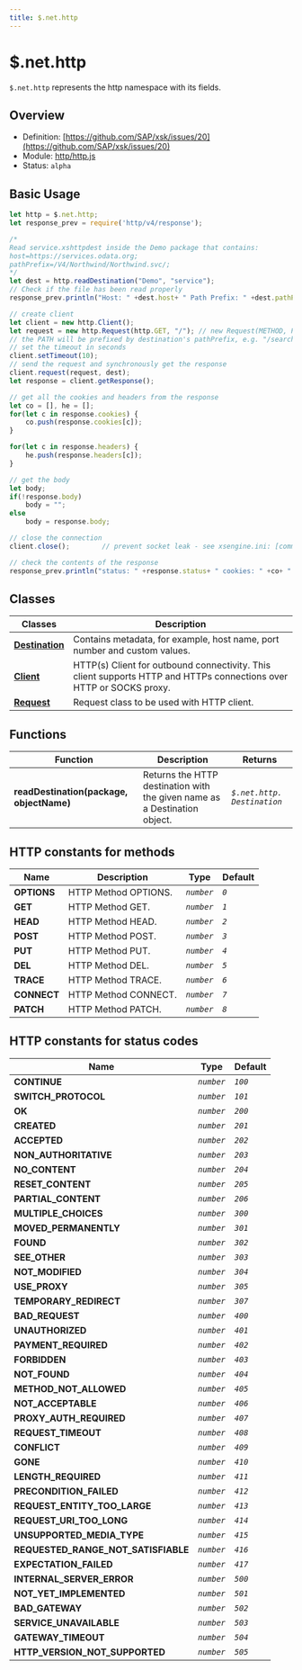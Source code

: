 ```yaml
---
title: $.net.http
---
```


$.net.http
===

`$.net.http` represents the http namespace with its fields.

## Overview

- Definition: [https://github.com/SAP/xsk/issues/20](https://github.com/SAP/xsk/issues/20)
- Module: [http/http.js](https://github.com/SAP/xsk/tree/main/modules/api/api-xsjs/src/main/resources/xsk/http/http.js)
- Status: `alpha`

## Basic Usage

```javascript
let http = $.net.http;
let response_prev = require('http/v4/response');

/*
Read service.xshttpdest inside the Demo package that contains:
host=https://services.odata.org;
pathPrefix=/V4/Northwind/Northwind.svc/;
*/
let dest = http.readDestination("Demo", "service");
// Check if the file has been read properly
response_prev.println("Host: " +dest.host+ " Path Prefix: " +dest.pathPrefix);

// create client
let client = new http.Client();
let request = new http.Request(http.GET, "/"); // new Request(METHOD, PATH)
// the PATH will be prefixed by destination's pathPrefix, e.g. "/search?" on the request
// set the timeout in seconds
client.setTimeout(10);
// send the request and synchronously get the response
client.request(request, dest);
let response = client.getResponse();

// get all the cookies and headers from the response
let co = [], he = [];
for(let c in response.cookies) {
    co.push(response.cookies[c]);
}

for(let c in response.headers) {
    he.push(response.headers[c]);
}

// get the body
let body;
if(!response.body)
    body = "";
else
    body = response.body;

// close the connection
client.close();        // prevent socket leak - see xsengine.ini: [communication] - max_open_sockets_per_request

// check the contents of the response
response_prev.println("status: " +response.status+ " cookies: " +co+ " headers: " +he+ " body: " +body);
```

## Classes


| Classes                                       | Description                                               |
|-----------------------------------------------|-----------------------------------------------------------|
| **[Destination](../$.net.http.Destination/)** | Contains metadata, for example, host name, port number and custom values.      |
| **[Client](../$.net.http.Client/)**           | HTTP(s) Client for outbound connectivity. This client supports HTTP and HTTPs connections over HTTP or SOCKS proxy. |
| **[Request](../$.net.http.Request/)**         | Request class to be used with HTTP client.|

## Functions


| Function                                 | Description                                                               | Returns                     |
|------------------------------------------|---------------------------------------------------------------------------|-----------------------------|
| **readDestination(package, objectName)** | Returns the HTTP destination with the given name as a Destination object. | _`$.net.http. Destination`_ |

## HTTP constants for methods


| Name       | Description          | Type       | Default |
|------------|----------------------|------------|---------|
| **OPTIONS**| HTTP Method OPTIONS. | _`number`_ | _`0`_   |
| **GET**    | HTTP Method GET.     | _`number`_ | _`1`_   |
| **HEAD**   | HTTP Method HEAD.    | _`number`_ | _`2`_   |
| **POST**   | HTTP Method POST.    | _`number`_ | _`3`_   |
| **PUT**    | HTTP Method PUT.     | _`number`_ | _`4`_   |
| **DEL**    | HTTP Method DEL.     | _`number`_ | _`5`_   |
| **TRACE**  | HTTP Method TRACE.   | _`number`_ | _`6`_   |
| **CONNECT**| HTTP Method CONNECT. | _`number`_ | _`7`_   |
| **PATCH**  | HTTP Method PATCH.   | _`number`_ | _`8`_   |

## HTTP constants for status codes


| Name                                | Type       | Default |
|-------------------------------------|------------|---------|
| **CONTINUE**                        | _`number`_ | _`100`_ |
| **SWITCH_PROTOCOL**                 | _`number`_ | _`101`_ |
| **OK**                              | _`number`_ | _`200`_ |
| **CREATED**                         | _`number`_ | _`201`_ |
| **ACCEPTED**                        | _`number`_ | _`202`_ |
| **NON_AUTHORITATIVE**               | _`number`_ | _`203`_ |
| **NO_CONTENT**                      | _`number`_ | _`204`_ |
| **RESET_CONTENT**                   | _`number`_ | _`205`_ |
| **PARTIAL_CONTENT**                 | _`number`_ | _`206`_ |
| **MULTIPLE_CHOICES**                | _`number`_ | _`300`_ |
| **MOVED_PERMANENTLY**               | _`number`_ | _`301`_ |
| **FOUND**                           | _`number`_ | _`302`_ |
| **SEE_OTHER**                       | _`number`_ | _`303`_ |
| **NOT_MODIFIED**                    | _`number`_ | _`304`_ |
| **USE_PROXY**                       | _`number`_ | _`305`_ |
| **TEMPORARY_REDIRECT**              | _`number`_ | _`307`_ |
| **BAD_REQUEST**                     | _`number`_ | _`400`_ |
| **UNAUTHORIZED**                    | _`number`_ | _`401`_ |
| **PAYMENT_REQUIRED**                | _`number`_ | _`402`_ |
| **FORBIDDEN**                       | _`number`_ | _`403`_ |
| **NOT_FOUND**                       | _`number`_ | _`404`_ |
| **METHOD_NOT_ALLOWED**              | _`number`_ | _`405`_ |
| **NOT_ACCEPTABLE**                  | _`number`_ | _`406`_ |
| **PROXY_AUTH_REQUIRED**             | _`number`_ | _`407`_ |
| **REQUEST_TIMEOUT**                 | _`number`_ | _`408`_ |
| **CONFLICT**                        | _`number`_ | _`409`_ |
| **GONE**                            | _`number`_ | _`410`_ |
| **LENGTH_REQUIRED**                 | _`number`_ | _`411`_ |
| **PRECONDITION_FAILED**             | _`number`_ | _`412`_ |
| **REQUEST_ENTITY_TOO_LARGE**        | _`number`_ | _`413`_ |
| **REQUEST_URI_TOO_LONG**            | _`number`_ | _`414`_ |
| **UNSUPPORTED_MEDIA_TYPE**          | _`number`_ | _`415`_ |
| **REQUESTED_RANGE_NOT_SATISFIABLE** | _`number`_ | _`416`_ |
| **EXPECTATION_FAILED**              | _`number`_ | _`417`_ |
| **INTERNAL_SERVER_ERROR**           | _`number`_ | _`500`_ |
| **NOT_YET_IMPLEMENTED**             | _`number`_ | _`501`_ |
| **BAD_GATEWAY**                     | _`number`_ | _`502`_ |
| **SERVICE_UNAVAILABLE**             | _`number`_ | _`503`_ |
| **GATEWAY_TIMEOUT**                 | _`number`_ | _`504`_ |
| **HTTP_VERSION_NOT_SUPPORTED**      | _`number`_ | _`505`_ |
